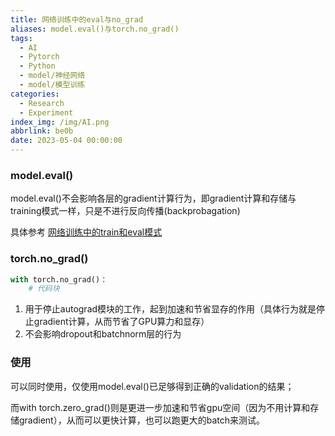 ```yaml
---
title: 网络训练中的eval与no_grad
aliases: model.eval()与torch.no_grad()
tags:
  - AI
  - Pytorch
  - Python
  - model/神经网络
  - model/模型训练
categories:
  - Research
  - Experiment
index_img: /img/AI.png
abbrlink: be0b
date: 2023-05-04 00:00:00
---
```




### model.eval()

model.eval()不会影响各层的gradient计算行为，即gradient计算和存储与training模式一样，只是不进行反向传播(backprobagation)

具体参考 [网络训练中的train和eval模式](网络训练中的train和eval模式.md)

### torch.no\_grad()

```python
with torch.no_grad()：
	# 代码块
```

1. 用于停止autograd模块的工作，起到加速和节省显存的作用（具体行为就是停止gradient计算，从而节省了GPU算力和显存）
2. 不会影响dropout和batchnorm层的行为

### 使用

可以同时使用，仅使用model.eval()已足够得到正确的validation的结果；

而with torch.zero\_grad()则是更进一步加速和节省gpu空间（因为不用计算和存储gradient），从而可以更快计算，也可以跑更大的batch来测试。
